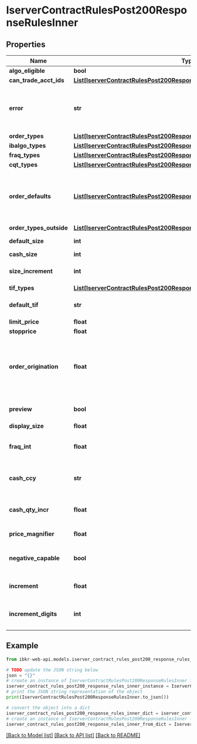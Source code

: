 # IserverContractRulesPost200ResponseRulesInner


## Properties

Name | Type | Description | Notes
------------ | ------------- | ------------- | -------------
**algo_eligible** | **bool** |  | [optional] 
**can_trade_acct_ids** | [**List[IserverContractRulesPost200ResponseRulesInnerCanTradeAcctIdsInner]**](IserverContractRulesPost200ResponseRulesInnerCanTradeAcctIdsInner.md) |  | [optional] 
**error** | **str** | Returns a description on any errors with order presets | [optional] 
**order_types** | [**List[IserverContractRulesPost200ResponseRulesInnerOrderTypesInner]**](IserverContractRulesPost200ResponseRulesInnerOrderTypesInner.md) |  | [optional] 
**ibalgo_types** | [**List[IserverContractRulesPost200ResponseRulesInnerIbalgoTypesInner]**](IserverContractRulesPost200ResponseRulesInnerIbalgoTypesInner.md) |  | [optional] 
**fraq_types** | [**List[IserverContractRulesPost200ResponseRulesInnerFraqTypesInner]**](IserverContractRulesPost200ResponseRulesInnerFraqTypesInner.md) |  | [optional] 
**cqt_types** | [**List[IserverContractRulesPost200ResponseRulesInnerCqtTypesInner]**](IserverContractRulesPost200ResponseRulesInnerCqtTypesInner.md) |  | [optional] 
**order_defaults** | [**List[IserverContractRulesPost200ResponseRulesInnerOrderDefaultsInner]**](IserverContractRulesPost200ResponseRulesInnerOrderDefaultsInner.md) | If object returned will provide the defaults based on user settings | [optional] 
**order_types_outside** | [**List[IserverContractRulesPost200ResponseRulesInnerOrderTypesOutsideInner]**](IserverContractRulesPost200ResponseRulesInnerOrderTypesOutsideInner.md) |  | [optional] 
**default_size** | **int** | Default quantity | [optional] 
**cash_size** | **int** | cash value | [optional] 
**size_increment** | **int** | increment quantity value | [optional] 
**tif_types** | [**List[IserverContractRulesPost200ResponseRulesInnerTifTypesInner]**](IserverContractRulesPost200ResponseRulesInnerTifTypesInner.md) |  | [optional] 
**default_tif** | **str** | Default time in force value | [optional] 
**limit_price** | **float** | Limit price | [optional] 
**stopprice** | **float** | Stop price | [optional] 
**order_origination** | **float** | Order origin designation for US securities options and Options Clearing Corporation | [optional] 
**preview** | **bool** | order preview required | [optional] 
**display_size** | **float** |  | [optional] 
**fraq_int** | **float** | decimal places for fractional order size | [optional] 
**cash_ccy** | **str** | Cash currency for the contract | [optional] 
**cash_qty_incr** | **float** | Increment value for cash quantity | [optional] 
**price_magnifier** | **float** | Price Magnifier | [optional] 
**negative_capable** | **bool** | trading negative price support | [optional] 
**increment** | **float** | Price increment value | [optional] 
**increment_digits** | **int** | Number of digits for price increment | [optional] 

## Example

```python
from ibkr-web-api.models.iserver_contract_rules_post200_response_rules_inner import IserverContractRulesPost200ResponseRulesInner

# TODO update the JSON string below
json = "{}"
# create an instance of IserverContractRulesPost200ResponseRulesInner from a JSON string
iserver_contract_rules_post200_response_rules_inner_instance = IserverContractRulesPost200ResponseRulesInner.from_json(json)
# print the JSON string representation of the object
print(IserverContractRulesPost200ResponseRulesInner.to_json())

# convert the object into a dict
iserver_contract_rules_post200_response_rules_inner_dict = iserver_contract_rules_post200_response_rules_inner_instance.to_dict()
# create an instance of IserverContractRulesPost200ResponseRulesInner from a dict
iserver_contract_rules_post200_response_rules_inner_from_dict = IserverContractRulesPost200ResponseRulesInner.from_dict(iserver_contract_rules_post200_response_rules_inner_dict)
```
[[Back to Model list]](../README.md#documentation-for-models) [[Back to API list]](../README.md#documentation-for-api-endpoints) [[Back to README]](../README.md)


